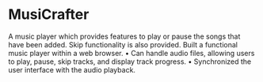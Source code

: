 # MusiCrafter
A music player which provides features to play or pause the songs that have been added. Skip functionality is also provided.
Built a functional music player within a web browser.
• Can handle audio files, allowing users to play, pause, skip tracks, and display track progress.
• Synchronized the user interface with the audio playback.
